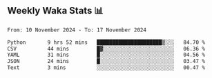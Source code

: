 ## Weekly Waka Stats 📊
<!--START_SECTION:waka-->

```txt
From: 10 November 2024 - To: 17 November 2024

Python       9 hrs 52 mins   █████████████████████▒░░░   84.70 %
CSV          44 mins         █▓░░░░░░░░░░░░░░░░░░░░░░░   06.36 %
YAML         31 mins         █░░░░░░░░░░░░░░░░░░░░░░░░   04.56 %
JSON         24 mins         █░░░░░░░░░░░░░░░░░░░░░░░░   03.47 %
Text         3 mins          ░░░░░░░░░░░░░░░░░░░░░░░░░   00.47 %
```

<!--END_SECTION:waka-->

<!--

Here are some ideas to get you started:

- 🔭 I’m currently working on (way to add branches committed on)
- 🌱 I’m currently learning Web Frameworks and Machine Learning! (Lisp, JS (react & angular), Python, and __)
- 💬 Ask me about ...
- 📫 How to reach me: 
- 😄 Pronouns: He/Him/His
- ⚡ Fun fact: ...

that-recsys-lab
-->
